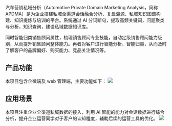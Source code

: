 汽车营销私域分析（Automotive Private Domain Marketing Analysis，简称 APDMA）是为企业搭建私域全渠道会话融合分析、复盘溯源、私域知识图谱构建、知识提炼与培训的平台。系统通过 AI 分词断句，提取高频关键词，问题聚类与分析，知识查询，建设私域数据知识库。

同时智能归类销售顾问属性，梳理销售顾问专业技能，自动定级销售顾问能力级别，从而提升销售顾问整体能力。再者对客户进行智能分析、智能归类，从而及时了解客户的品牌偏好、购买能力、竞品关注情况等。

## 产品功能
本项目包含企微端及 web 管理端，主要功能如下：
![](https://qcloudimg.tencent-cloud.cn/raw/aaf8664e7b3ae17913d4b94f2beb3dfc.png)


## 应用场景
本项目注重企业全渠道私域数据的接入，利用 AI 智能的能力对会话数据进行综合分析，提升企业运营同学对于客户的认知程度，辅助后续的运营工具的优化。
![](https://qcloudimg.tencent-cloud.cn/raw/0d6eedaf8570a8da53580da2d4b8d964.png)
